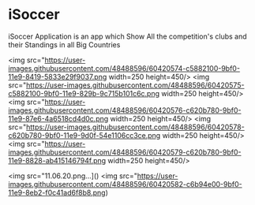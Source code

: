 # iSoccer

iSoccer Application is an app which Show All the competition's clubs and their Standings in all Big Countries

<img src="https://user-images.githubusercontent.com/48488596/60420574-c5882100-9bf0-11e9-8419-5833e29f9037.png width=250 height=450/>
<img src="https://user-images.githubusercontent.com/48488596/60420575-c5882100-9bf0-11e9-829b-9c715b101c6c.png width=250 height=450/>
<img src="https://user-images.githubusercontent.com/48488596/60420576-c620b780-9bf0-11e9-87e6-4a6518cd4d0c.png width=250 height=450/>
<img src="https://user-images.githubusercontent.com/48488596/60420578-c620b780-9bf0-11e9-9d0f-54e1106cc3ce.png width=250 height=450/>
<img src="https://user-images.githubusercontent.com/48488596/60420579-c620b780-9bf0-11e9-8828-ab415146794f.png width=250 height=450/>

<img src="11.06.20.png…]()
<img src="https://user-images.githubusercontent.com/48488596/60420582-c6b94e00-9bf0-11e9-8eb2-f0c41ad6f8b8.png)
